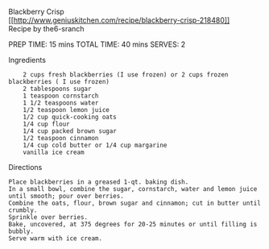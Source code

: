  Blackberry Crisp  
 [[http://www.geniuskitchen.com/recipe/blackberry-crisp-218480]]  
Recipe by the6-sranch  

PREP TIME: 15 mins 	TOTAL TIME: 40 mins
SERVES: 2

Ingredients

        2 cups fresh blackberries (I use frozen) or 2 cups frozen blackberries ( I use frozen)
        2 tablespoons sugar
        1 teaspoon cornstarch
        1 1/2 teaspoons water
        1/2 teaspoon lemon juice
        1/2 cup quick-cooking oats
        1/4 cup flour
        1/4 cup packed brown sugar
        1/2 teaspoon cinnamon
        1/4 cup cold butter or 1/4 cup margarine
        vanilla ice cream

Directions

    Place blackberries in a greased 1-qt. baking dish.
    In a small bowl, combine the sugar, cornstarch, water and lemon juice until smooth; pour over berries.
    Combine the oats, flour, brown sugar and cinnamon; cut in butter until crumbly.
    Sprinkle over berries.
    Bake, uncovered, at 375 degrees for 20-25 minutes or until filling is bubbly.
    Serve warm with ice cream.

